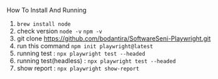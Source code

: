 How To Install And Running

1. `brew install node`
2. check version
`node -v`
`npm -v`
3. git clone https://github.com/bodantira/SoftwareSeni-Playwright.git
4. run this command `npm init playwright@latest`
5. running test : 
`npx playwright test --headed`
6. running test(headless) : 
`npx playwright test --headed`
7. show report : 
`npx playwright show-report`



